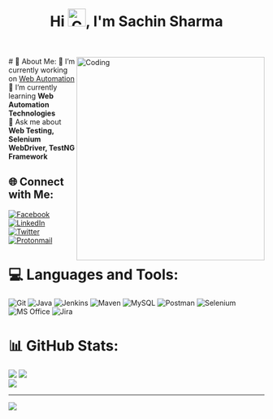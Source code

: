 <h1 align="center">Hi <img alt="Coding" width="35" src="https://em-content.zobj.net/source/animated-noto-color-emoji/356/waving-hand_1f44b.gif">, I'm Sachin Sharma</h1><br>
<br><img align="right" alt="Coding" width="370" height="400" src="https://blogger.googleusercontent.com/img/b/R29vZ2xl/AVvXsEjMxdOeiekLCZuocT6hEhOw9TsQt0ewUbRFXPMAILUEjWFrNmjBjbugxb6aey20fCM_SB1fYGKgAhhYU8xTMUw7Dp7Dp3sRSwSEb83RX-SfK8oEinFfKdSt_8STlzhY6g5m6G-Kc3aiA8NVOPfJyq85S33LL5hd-9pZAXPRnd4v8Om6cfyJN4JW3y9SLw/s320/output.gif">
# 💫 About Me:
🔭 I’m currently working on <a href="https://github.com/Sachin6126/Automation-Project" target="_blank">Web Automation</a><br>🌱 I’m currently learning <b>Web Automation Technologies</b><br>💬 Ask me about <b>Web Testing, Selenium WebDriver, TestNG Framework</b>


## 🌐 Connect with Me:
[![Facebook](https://img.shields.io/badge/Facebook-%231877F2.svg?logo=Facebook&logoColor=white)](https://facebook.com/sachin6126) [![LinkedIn](https://img.shields.io/badge/LinkedIn-%230077B5.svg?logo=linkedin&logoColor=white)](https://linkedin.com/in/sachin6126) [![Twitter](https://img.shields.io/badge/Twitter-%231DA1F2.svg?logo=Twitter&logoColor=white)](https://twitter.com/sachin6126) [![Protonmail](https://img.shields.io/badge/ProtonMail-8B89CC?style=flat&logo=protonmail&logoColor=white)](mailto:sachin6126@protonmail.com)

# 💻 Languages and Tools:
![Git](https://img.shields.io/badge/GIT-E44C30?style=for-the-badge&logo=git&logoColor=white) ![Java](https://img.shields.io/badge/Java-ED8B00?style=for-the-badge&logo=openjdk&logoColor=white) ![Jenkins](https://img.shields.io/badge/jenkins-%232C5263.svg?style=for-the-badge&logo=jenkins&logoColor=white) ![Maven](https://img.shields.io/badge/Maven-C71A36?style=for-the-badge&logo=Apache%20Maven&logoColor=white) ![MySQL](https://img.shields.io/badge/mysql-%2300f.svg?style=for-the-badge&logo=mysql&logoColor=white) ![Postman](https://img.shields.io/badge/Postman-FF6C37?style=for-the-badge&logo=postman&logoColor=white) ![Selenium](https://img.shields.io/badge/-selenium-%43B02A?style=for-the-badge&logo=selenium&logoColor=white) ![MS Office](https://img.shields.io/badge/Microsoft_Office-D83B01?style=for-the-badge&logo=microsoft-office&logoColor=white) ![Jira](https://img.shields.io/badge/Jira-0052CC?style=for-the-badge&logo=Jira&logoColor=white)

# 📊 GitHub Stats:
![](https://github-readme-stats.vercel.app/api?username=sachin6126&theme=blue-green&hide_border=false&include_all_commits=false&count_private=false) 
![](https://github-readme-streak-stats.herokuapp.com/?user=sachin6126&theme=blue-green&hide_border=false)<br/>
![](https://github-readme-stats.vercel.app/api/top-langs/?username=sachin6126&theme=blue-green&hide_border=false&include_all_commits=false&count_private=false&layout=compact)


---
[![](https://visitcount.itsvg.in/api?id=sachin6126&icon=0&color=1)](https://visitcount.itsvg.in) 
